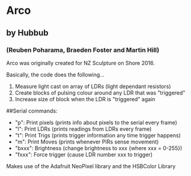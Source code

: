 # Arco
## by Hubbub
### (Reuben Poharama, Braeden Foster and Martin Hill)

Arco was originally created for NZ Sculpture on Shore 2016.

Basically, the code does the following...  

1. Measure light cast on array of LDRs (light dependant resistors)
2. Create blocks of pulsing colour around any LDR that was "triggered"
3. Increase size of block when the LDR is "triggered" again

##Serial commands:

- "p": Print pixels (prints info about pixels to the serial every frame)
- "l": Print LDRs (prints readings from LDRs every frame)
- "t": Print Trigs (prints trigger information any time trigger happens)
- "m": Print Moves (prints whenever PIRs sense movement)
- "bxxx": Brightness (change brightness to xxx {where xxx = 0-255})
- "fxxx": Force trigger (cause LDR number xxx to trigger)


Makes use of the Adafruit NeoPixel library and the HSBColor Library
